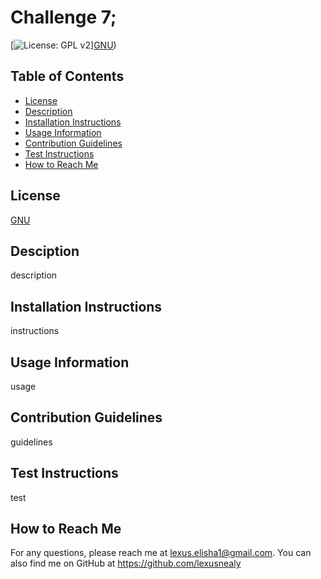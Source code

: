 # Challenge 7;


[![License: GPL v2](https://img.shields.io/badge/License-GPL_v2-blue.svg)][GNU](https://www.gnu.org/licenses/old-licenses/gpl-2.0.en.html))

## Table of Contents
- [License](#license)
- [Description](#description)
- [Installation Instructions](#installation-instructions)
- [Usage Information](#usage-information)
- [Contribution Guidelines](#contribution-guidelines)
- [Test Instructions](#test-instructions)
- [How to Reach Me](#how-to-reach-me)

## License
[GNU](https://www.gnu.org/licenses/old-licenses/gpl-2.0.en.html)

## Desciption
description

## Installation Instructions
instructions

## Usage Information
usage

## Contribution Guidelines
guidelines

## Test Instructions
test

## How to Reach Me
For any questions, please reach me at lexus.elisha1@gmail.com. You can also find me on GitHub at https://github.com/lexusnealy 

  